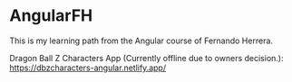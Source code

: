 # AngularFH

This is my learning path from the Angular course of Fernando Herrera.

Dragon Ball Z Characters App (Currently offline due to owners decision.):
https://dbzcharacters-angular.netlify.app/
